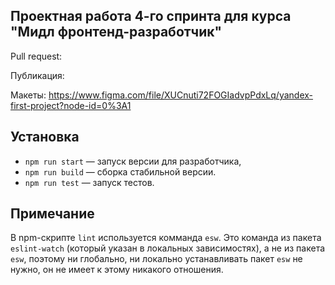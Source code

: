 ## Проектная работа 4-го спринта для курса "Мидл фронтенд-разработчик"

Pull request:

Публикация:

Макеты:
https://www.figma.com/file/XUCnuti72FOGIadvpPdxLq/yandex-first-project?node-id=0%3A1

## Установка

- `npm run start` — запуск версии для разработчика,
- `npm run build` — сборка стабильной версии.
- `npm run test` — запуск тестов.

## Примечание

В npm-скрипте `lint` используется комманда `esw`. Это команда из пакета `eslint-watch` (который указан в локальных зависимостях), а не из пакета `esw`, поэтому ни глобально, ни локально устанавливать пакет `esw` не нужно, он не имеет к этому никакого отношения.

